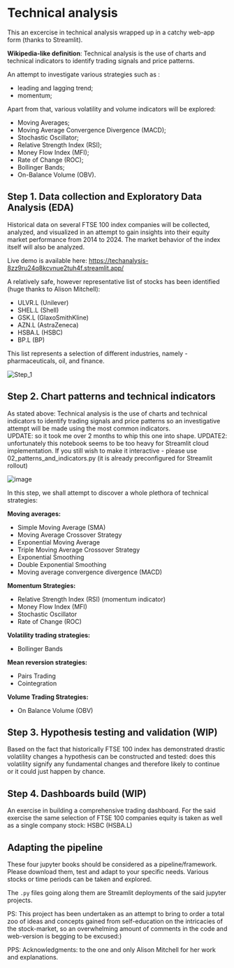 


# Technical analysis
This  an excercise in technical analysis wrapped up in a catchy web-app form (thanks to Streamlit).

**Wikipedia-like definition**: Technical analysis is the use of charts and technical indicators to identify trading signals and price patterns. 

An attempt to investigate various strategies such as :
 - leading and lagging trend;
 - momentum;
 
Apart from that, various volatility and volume indicators will be explored: 
- Moving Averages; 
- Moving Average Convergence Divergence (MACD); 
- Stochastic Oscillator; 
- Relative Strength Index (RSI);
- Money Flow Index (MFI); 
- Rate of Change (ROC); 
- Bollinger Bands;
- On-Balance Volume (OBV).

## Step 1. Data collection and Exploratory Data Analysis (EDA)
Historical data on several FTSE 100 index companies will be collected, analyzed, and visualized in an attempt to gain insights into their equity market performance from 2014 to 2024. The market behavior of the index itself will also be analyzed. 

Live demo is available here: https://techanalysis-8zz9ru24q8kcvnue2tuh4f.streamlit.app/

A relatively safe, however representative list of stocks has been identified (huge thanks to Alison Mitchell):
- ULVR.L (Unilever)
- SHEL.L (Shell)
- GSK.L (GlaxoSmithKline)
- AZN.L (AstraZeneca)
- HSBA.L (HSBC)
- BP.L (BP) 

This list represents a selection of different industries, namely - pharmaceuticals, oil, and finance. 

![Step_1](https://github.com/alex-platonov/tech_analysis/blob/main/step_1.gif)


## Step 2. Chart patterns and technical indicators 
As stated above: Technical analysis is the use of charts and technical indicators to identify trading signals and price patterns so an investigative attempt will be made using the most common indicators.  
UPDATE: so it took me over 2 months to whip this one into shape. 
UPDATE2: unfortunately this notebook seems to be too heavy for Streamlit cloud implementation. If you still wish to make it interactive - please use 02_patterns_and_indicators.py (it is already preconfigured for Streamlit rollout)

![image](https://github.com/alex-platonov/tech_analysis/assets/154932143/086c5f92-3475-4fde-a972-381a88782033)

In this step, we shall attempt to discover a whole plethora of technical strategies: 

**Moving averages:**
- Simple Moving Average (SMA)
- Moving Average Crossover Strategy
- Exponential Moving Average
- Triple Moving Average Crossover Strategy
- Exponential Smoothing
- Double Exponential Smoothing
- Moving average convergence divergence (MACD)

**Momentum Strategies:**
- Relative Strength Index (RSI) (momentum indicator)
- Money Flow Index (MFI)
- Stochastic Oscillator
- Rate of Change (ROC)

**Volatility trading strategies:**
- Bollinger Bands

**Mean reversion strategies:**
- Pairs Trading
- Cointegration

**Volume Trading Strategies:**
- On Balance Volume (OBV)


## Step 3. Hypothesis testing and validation (WIP)
Based on the fact that historically FTSE 100 index has demonstrated drastic volatility changes a hypothesis can be constructed and tested: does this volatility signify any fundamental changes and therefore likely to continue or it could just happen by chance.

## Step 4. Dashboards build (WIP)
An exercise in building a comprehensive trading dashboard. For the said exercise the same selection of FTSE 100 companies equity is taken  as well as a single company stock: HSBC (HSBA.L) 

## Adapting the pipeline
These four jupyter books should be considered as a pipeline/framework. Please download them, test and adapt to your specific needs. Various stocks or time periods can be taken and explored. 

The `.py` files going along them are Streamlit deployments of the said jupyter projects.


PS: This project has been undertaken as an attempt to bring to order a total zoo of ideas and concepts gained from self-education on the intricacies of the stock-market, so an overwhelming amount of comments in the code and web-version is begging to be excused:) 

PPS: Acknowledgments: to the one and only Alison Mitchell for her work and explanations.
